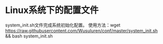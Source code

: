Linux系统下的配置文件
=====================
system_init.sh文件完成系统初始化配置。
使用方法：wget https://raw.githubusercontent.com/Wusuluren/conf/master/system_init.sh && bash system_init.sh
